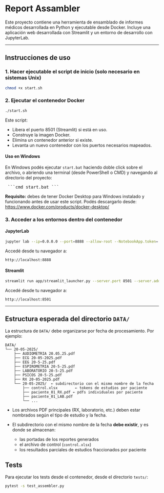 # Report Assambler

Este proyecto contiene una herramienta de ensamblado de informes médicos desarrollada en Python y ejecutable desde Docker. Incluye una aplicación web desarrollada con Streamlit y un entorno de desarrollo con JupyterLab.

---

## Instrucciones de uso

### 1. Hacer ejecutable el script de inicio (solo necesario en sistemas Unix)

```bash
chmod +x start.sh
```

### 2. Ejecutar el contenedor Docker

```bash
./start.sh
```

Este script:

* Libera el puerto 8501 (Streamlit) si está en uso.
* Construye la imagen Docker.
* Elimina un contenedor anterior si existe.
* Levanta un nuevo contenedor con los puertos necesarios mapeados.

#### Uso en Windows

En Windows podés ejecutar `start.bat` haciendo doble click sobre el archivo, o abriendo una terminal (desde PowerShell o CMD) y navegando al directorio del proyecto:


<pre lang="markdown"> ```cmd start.bat ``` </pre>

**Requisito:** debes de tener Docker Desktop para Windows instalado y funcionando antes de usar este script.
Podés descargarlo desde: https://www.docker.com/products/docker-desktop/

### 3. Acceder a los entornos dentro del contenedor

#### JupyterLab

```bash
jupyter lab --ip=0.0.0.0 --port=8888 --allow-root --NotebookApp.token=''
```

Accedé desde tu navegador a:

```
http://localhost:8888
```

#### Streamlit

```bash
streamlit run app/streamlit_launcher.py --server.port 8501 --server.address 0.0.0.0
```

Accedé desde tu navegador a:

```
http://localhost:8501
```

---

## Estructura esperada del directorio `DATA/`

La estructura de `DATA/` debe organizarse por fecha de procesamiento. Por ejemplo:

```
DATA/
└── 20-05-2025/
    ├── AUDIOMETRIA 20.05.25.pdf
    ├── ECG 20-05-2025.pdf
    ├── EEG 20-5-25.pdf
    ├── ESPIROMETRIA 20-5-25.pdf
    ├── LABORATORIO 20-5-25.pdf
    ├── PSICOS 20-5-25.pdf
    ├── RX 20-05-2025.pdf
    └── 20-05-2025/  ← subdirectorio con el mismo nombre de la fecha
        ├── control.xlsx        ← tokens de estudios por paciente
        ├── paciente_01_RX.pdf ← pdfs individuales por paciente
        ├── paciente_01_LAB.pdf
        └── ...
```

* Los archivos PDF principales (RX, laboratorio, etc.) deben estar nombrados según el tipo de estudio y la fecha.
* El subdirectorio con el mismo nombre de la fecha **debe existir**, y es donde se almacenan:

  * las portadas de los reportes generados
  * el archivo de control (`control.xlsx`)
  * los resultados parciales de estudios fraccionados por paciente


## Tests

Para ejecutar los tests desde el contenedor, desde el directorio `tests/`:

```bash
pytest -s test_assembler.py
```